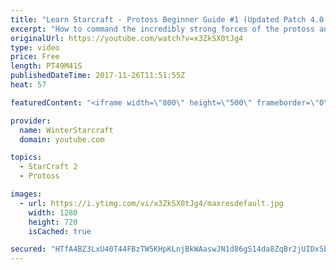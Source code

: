 ```yaml
---
title: "Learn Starcraft - Protoss Beginner Guide #1 (Updated Patch 4.0 FREE TO PLAY)"
excerpt: "How to command the incredibly strong forces of the protoss and cover weaknesses against the other inferior races. Updated for patch 4.0! This guide is not intended for COMPLETELY new players, but those who have played several games/campaign missions and grasp the very basics."
originalUrl: https://youtube.com/watch?v=x3ZkSX0tJg4
type: video
price: Free
length: PT49M41S
publishedDateTime: 2017-11-26T11:51:55Z
heat: 57

featuredContent: "<iframe width=\"800\" height=\"500\" frameborder=\"0\" src=\"https://www.youtube.com/embed/x3ZkSX0tJg4\" allow=\"accelerometer; autoplay; encrypted-media; gyroscope; picture-in-picture\" allowfullscreen></iframe>"

provider:
  name: WinterStarcraft
  domain: youtube.com

topics:
  - StarCraft 2
  - Protoss

images:
  - url: https://i.ytimg.com/vi/x3ZkSX0tJg4/maxresdefault.jpg
    width: 1280
    height: 720
    isCached: true

secured: "HTfA4BZ3LxU40T44FBzTW5KHpKLnjBkWAaswJN1d86gS14da8ZqBr2jUIDxSbOpfiM8OWVFFaGcb0AeM0WCnu8spxjOxBmLDrlUyP36yIJ3L65GS0UB/DZkBPRCqrPzmE/TXfkHcEgPbR3dAK70rsmIRaV4ErfG2IHQ3Xop7Cn2uYPD6vNWBknMLP4fx4s49wrS0QOyh/fHkde85y9l6ygZszWwmhmHTTVcz8EiuG4j4wJgcNqE8Gv4e5DGHFKclS+C8AAWok8o2HYHnmz1+FHw9wjlbUpFiTkRP0ckpqf0sFH1QZGxiUVt1h7qgNpVqjFfcVC/cKs+/GBbWfV/wcoE5KgQ3bYUUb3OMR3V3409M4ygl4tWHw2qZFmuPgZSC6FahvcpBvieuN6Um2JvRY4uUcURyL+IquYU03nXqTUOzL7MwEfSucN7JweHEZQYz;rQBDhfHmlsMTIuPTkXcB+A=="
---
```


